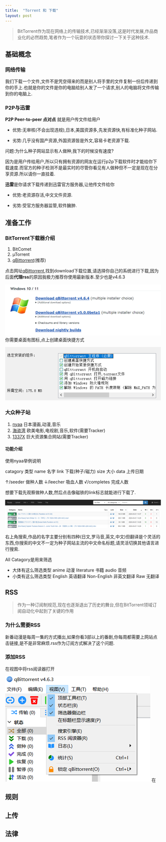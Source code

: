 ```yaml
---
title:  "Torrent 和 下载"
layout: post
---
```


>BitTorrent作为现在网络上的传输技术,已经渐渐没落,这是时代发展,作品商业化的必然趋势,笔者作为一个玩耍的状态带你探讨一下关于这种技术.

## 基础概念
### 网络传输
我们下载一个文件,文件不是凭空得来的而是别人将手里的文件复制一份后传递到你的手上.也就是你的文件是你的电脑给别人发了一个请求,别人的电脑将文件传输到你的电脑上.
### P2P与迅雷
**P2P Peer-to-peer 点对点** 就是用户传文件给用户

- 优势:无审核(不会出现违规),日本,美国资源多,先发资源快,有标准化种子网站.

- 劣势:几乎没有国产资源,外国资源皆是外文,容易卡老资源下载.

问题:为什么种子网站显示有人做种,我下的时候没有速度?

因为是用户传给用户,所以只有拥有资源的网友在运行p2p下载软件时才能给你下载速度.而官方的种子检测不是最实时的尽管你看见有人做种但不一定是现在在分享资源.所以请你一直挂着.

**迅雷**是你请求下载传递到迅雷官方服务器,让他传文件给你

- 优势:老资源存活,中文文件资源.

- 劣势:受官方服务器监管,软件臃肿.

## 准备工作
### BitTorrent下载器介绍
1. BitComet
2. µTorrent
3. [qBittorrent](https://www.qbittorrent.org/)(推荐)

点击网址[qBittorrent](https://www.qbittorrent.org/),找到download下载位置,请选择你自己的系统进行下载,因为后面**代理rss**的原因我极力推荐你使用最新版本.至少也是v4.6.3


![](/assets/images/download_qbittorrent.png)
你需要桌面有图标,点上创建桌面快捷方式


![](/assets/images/select_plugin.png)
### 大众种子站
1. [nyaa](https://nyaa.si/) 日本漫画,动漫,音乐
2. [海盗湾](https://thepiratebay.org/) 欧美电影,电视剧,音乐,软件(需要Tracker)
3. [1337X](https://www.1337x.tw/) 巨大资源集合网站(需要Tracker)


#### 功能介绍


使用nyaa举例说明

catagory 类型 name 名字 link 下载(种子/磁力) size 大小 data 上传日期 

↑/seeder 做种人数 ↓/leecher 吸血人数 √/completes 完成人数

想要下载先观察做种人数,然后点击像磁铁的link标志就能进行下载了.


![](/assets/images/nyaa_home.png)

右上角搜索,作品的名字主要分别有四种(日文,罗马音,英文,中文)但翻译是个灵活的东西,你搜索的中文不一定为种子网站主流的中文命名标题,请灵活切换其他语言进行搜索.

All Catagory是用来筛选 

- 大体有这么筛选类型 anime 动漫 literature 书籍 audio 音频 
- 小类有这么筛选类型 English 英语翻译 Non-English 非英文翻译 Raw 无翻译


## RSS
>作为一种订阅制规范,现在也逐渐退出了历史的舞台,但在BitTorrent领域订阅自动化中起到了关键的作用

### 为什么需要RSS
新番动漫是每周一集的方式播出,如果你看3部以上的番剧,你每周都需要上网站点击链接,是不是非常麻烦.rss作为订阅方式解决了这个问题.

### 添加RSS
在视图中将rss阅读器打开


![](/assets/images/rssadd.png)
在

## 规则

## 上传

## 法律